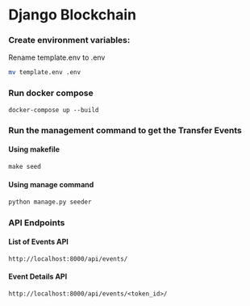 # Django Blockchain

### Create environment variables:

Rename template.env to .env

```bash
mv template.env .env
```

### Run docker compose

```docker
docker-compose up --build
```

### Run the management command to get the Transfer Events
#### Using makefile

```makefile
make seed
```

#### Using manage command 

```python
python manage.py seeder
```

### API Endpoints

#### List of Events API
```
http://localhost:8000/api/events/
```

#### Event Details API
```
http://localhost:8000/api/events/<token_id>/
```